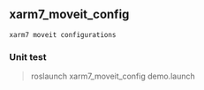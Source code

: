 ## xarm7_moveit_config

 	xarm7 moveit configurations

### Unit test

> roslaunch xarm7_moveit_config demo.launch



